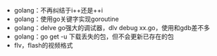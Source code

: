 - golang：不再纠结于i++还是++i
- golang：使用go关键字实现goroutine
- golang：delve go强大的调试器，dlv debug xx.go，使用和gdb差不多
- golang：go get -u 下载丢失的包，但不会更新已存在的包
- flv，flash的视频格式
